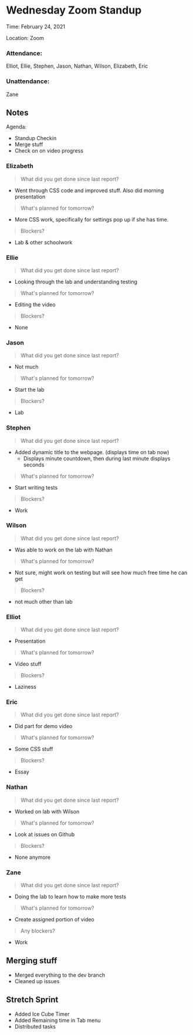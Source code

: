 # Wednesday Zoom Standup
Time: February 24, 2021 

Location: Zoom

### Attendance:

Elliot, Ellie, Stephen, Jason, Nathan, Wilson, Elizabeth, Eric

### Unattendance:

Zane

## Notes
Agenda:
- Standup Checkin
- Merge stuff
- Check on on video progress
  
### Elizabeth
> What did you get done since last report?
- Went through CSS code and improved stuff. Also did morning presentation
> What's planned for tomorrow?
- More CSS work, specifically for settings pop up if she has time.
> Blockers?
- Lab & other schoolwork

### Ellie
> What did you get done since last report?
- Looking through the lab and understanding testing
> What's planned for tomorrow?
- Editing the video
> Blockers?
- None

### Jason
> What did you get done since last report?
- Not much
> What's planned for tomorrow?
- Start the lab
> Blockers?
- Lab

### Stephen
> What did you get done since last report?
- Added dynamic title to the webpage. (displays time on tab now)
  - Displays minute countdown, then during last minute displays seconds
> What's planned for tomorrow?
- Start writing tests
> Blockers?
- Work

### Wilson
> What did you get done since last report?
- Was able to work on the lab with Nathan
> What's planned for tomorrow?
- Not sure, might work on testing but will see how much free time he can get
> Blockers?
- not much other than lab

### Elliot
> What did you get done since last report?
- Presentation
> What's planned for tomorrow?
- Video stuff
> Blockers?
- Laziness

### Eric
> What did you get done since last report?
- Did part for demo video
> What's planned for tomorrow?
- Some CSS stuff
> Blockers?
- Essay

### Nathan
> What did you get done since last report?
- Worked on lab with Wilson
> What's planned for tomorrow?
- Look at issues on Github
> Blockers?
- None anymore

### Zane
> What did you get done since last report?
- Doing the lab to learn how to make more tests
> What's planned for tomorrow?
- Create assigned portion of video
> Any blockers?
- Work

## Merging stuff
- Merged everything to the dev branch
- Cleaned up issues

## Stretch Sprint
- Added Ice Cube Timer
- Added Remaining time in Tab menu
- Distributed tasks
